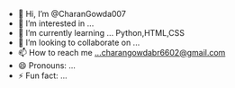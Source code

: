 - 👋 Hi, I’m @CharanGowda007
- 👀 I’m interested in ...
- 🌱 I’m currently learning ... Python,HTML,CSS
- 💞️ I’m looking to collaborate on ...
- 📫 How to reach me ...charangowdabr6602@gmail.com
- 😄 Pronouns: ...
- ⚡ Fun fact: ...

<!---
CharanGowda007/CharanGowda007 is a ✨ special ✨ repository because its `README.md` (this file) appears on your GitHub profile.
You can click the Preview link to take a look at your changes.
--->
